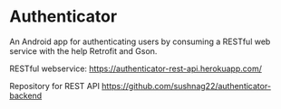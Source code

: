 # Authenticator
An Android app for authenticating users by consuming a RESTful web service with the help Retrofit and Gson.

RESTful webservice: https://authenticator-rest-api.herokuapp.com/

Repository for REST API https://github.com/sushnag22/authenticator-backend
